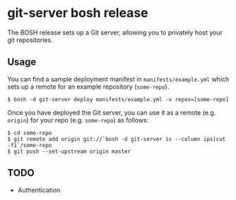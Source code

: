 # git-server bosh release

The BOSH release sets up a Git server, allowing you to privately host your git repositories.

## Usage

You can find a sample deployment manifest in `manifests/example.yml` which sets up a remote for an example repository (`some-repo`).

```
$ bosh -d git-server deploy manifests/example.yml -v repos=[some-repo]
```

Once you have deployed the Git server, you can use it as a remote (e.g. `origin`) for your repo (e.g. `some-repo`) as follows:

```
$ cd some-repo
$ git remote add origin git://`bosh -d git-server is --column ips|cut -f1`/some-repo
$ git push --set-upstream origin master
```

## TODO

- Authentication
